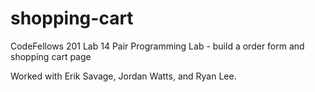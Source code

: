 # shopping-cart
CodeFellows 201 Lab 14 Pair Programming Lab - build a order form and shopping cart page

Worked with Erik Savage, Jordan Watts, and Ryan Lee.